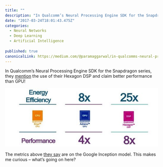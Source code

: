 ```yaml
---
title: ""
description: "In Qualcomm’s Neural Processing Engine SDK for the Snapdragon series, they mention the use of their Hexagon DSP and claim better performance than GPU! The metrics above they say are on the Google…"
date: "2017-03-24T18:01:43.475Z"
categories: 
  - Neural Networks
  - Deep Learning
  - Artificial Intelligence

published: true
canonicalLink: https://medium.com/@paramaggarwal/in-qualcomms-neural-processing-engine-sdk-for-the-snapdragon-series-they-mention-the-use-of-their-6eecdfef8118
---
```


In Qualcomm’s Neural Processing Engine SDK for the Snapdragon series, they [mention](https://www.qualcomm.com/news/snapdragon/2017/01/09/tensorflow-machine-learning-now-optimized-snapdragon-835-and-hexagon-682) the use of their Hexagon DSP and claim better performance than GPU!

![](./asset-1.jpeg)

The metrics above [they say](https://www.qualcomm.com/news/snapdragon/2017/01/09/tensorflow-machine-learning-now-optimized-snapdragon-835-and-hexagon-682) are on the Google Inception model. This makes me curious – what’s going on here?